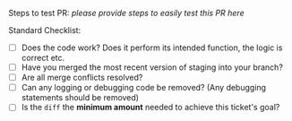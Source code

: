 Steps to test PR: *please provide steps to easily test this PR here*

Standard Checklist:
- [ ] Does the code work? Does it perform its intended function, the logic is correct etc.
- [ ] Have you merged the most recent version of staging into your branch?
- [ ] Are all merge conflicts resolved? 
- [ ] Can any logging or debugging code be removed? (Any debugging statements should be removed)
- [ ] Is the `diff` the **minimum amount** needed to achieve this ticket's goal? 
